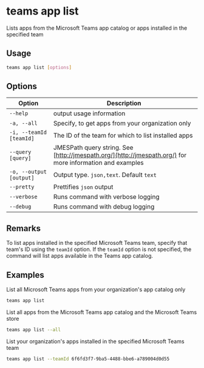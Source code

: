 # teams app list

Lists apps from the Microsoft Teams app catalog or apps installed in the specified team

## Usage

```sh
teams app list [options]
```

## Options

Option|Description
------|-----------
`--help`|output usage information
`-a, --all`|Specify, to get apps from your organization only
`-i, --teamId [teamId]`|The ID of the team for which to list installed apps
`--query [query]`|JMESPath query string. See [http://jmespath.org/](http://jmespath.org/) for more information and examples
`-o, --output [output]`|Output type. `json,text`. Default `text`
`--pretty`|Prettifies `json` output
`--verbose`|Runs command with verbose logging
`--debug`|Runs command with debug logging

## Remarks

To list apps installed in the specified Microsoft Teams team, specify that team's ID using the `teamId` option. If the `teamId` option is not specified, the command will list apps available in the Teams app catalog.

## Examples

List all Microsoft Teams apps from your organization's app catalog only

```sh
teams app list
```

List all apps from the Microsoft Teams app catalog and the Microsoft Teams store

```sh
teams app list --all
```

List your organization's apps installed in the specified Microsoft Teams team

```sh
teams app list --teamId 6f6fd3f7-9ba5-4488-bbe6-a789004d0d55
```